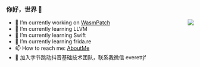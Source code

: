 ### 你好，世界 👻


<img align="right" src="https://github-readme-stats.vercel.app/api?username=everettjf&show_icons=true&icon_color=CE1D2D&text_color=718096&bg_color=ffffff&hide_title=true" />

- 🔭 I’m currently working on [WasmPatch](https://github.com/everettjf/WasmPatch)
- 🌱 I’m currently learning LLVM
- 👯 I’m currently learning Swift
- 🤔 I’m currently learning frida.re
- 📫 How to reach me: [AboutMe](https://everettjf.github.io/about/)
- 🎁 加入字节跳动抖音基础技术团队，联系我微信 everettjf
